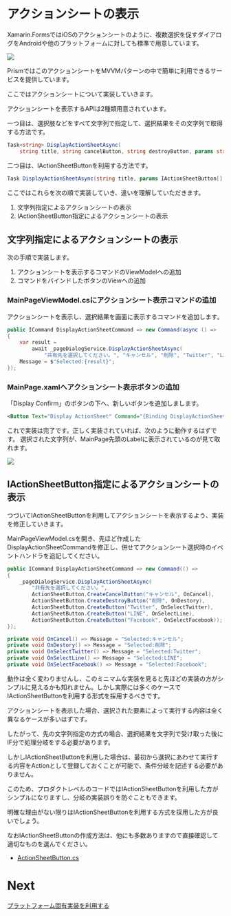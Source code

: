 # アクションシートの表示

Xamarin.FormsではiOSのアクションシートのように、複数選択を促すダイアログをAndroidや他のプラットフォームに対しても標準で用意しています。

![](assets/05-03-01.png)

PrismではこのアクションシートをMVVMパターンの中で簡単に利用できるサービスを提供しています。

ここではアクションシートについて実装していきます。

アクションシートを表示するAPIは2種類用意されています。

一つ目は、選択肢などをすべて文字列で指定して、選択結果をその文字列で取得する方法です。

```cs
Task<string> DisplayActionSheetAsync(
    string title, string cancelButton, string destroyButton, params string[] otherButtons);
```

二つ目は、IActionSheetButtonを利用する方法です。

```cs
Task DisplayActionSheetAsync(string title, params IActionSheetButton[] buttons);
```

ここではこれらを次の順で実装していき、違いを理解していただきます。

1. 文字列指定によるアクションシートの表示  
1. IActionSheetButton指定によるアクションシートの表示  

## 文字列指定によるアクションシートの表示  

次の手順で実装します。

1. アクションシートを表示するコマンドのViewModelへの追加  
2. コマンドをバインドしたボタンのViewへの追加

### MainPageViewModel.csにアクションシート表示コマンドの追加  

アクションシートを表示し、選択結果を画面に表示するコマンドを追加します。  

```cs
public ICommand DisplayActionSheetCommand => new Command(async () =>
{
    var result = 
        await _pageDialogService.DisplayActionSheetAsync(
            "共有先を選択してください。", "キャンセル", "削除", "Twitter", "LINE", "Facebook");
    Message = $"Selected:{result}";
});
```

### MainPage.xamlへアクションシート表示ボタンの追加  

「Display Confirm」のボタンの下へ、新しいボタンを追加しまします。  
```xml
<Button Text="Display ActionSheet" Command="{Binding DisplayActionSheetCommand}"/>
```

これで実装は完了です。正しく実装されていれば、次のように動作するはずです。
選択された文字列が、MainPage先頭のLabelに表示されているのが見て取れます。

![](assets/05-03-02.gif)


## IActionSheetButton指定によるアクションシートの表示  

つづいてIActionSheetButtonを利用してアクションシートを表示するよう、実装を修正していきます。

MainPageViewModel.csを開き、先ほど作成したDisplayActionSheetCommandを修正し、併せてアクションシート選択時のイベントハンドラを追記してください。

```cs
public ICommand DisplayActionSheetCommand => new Command(() =>
{
    _pageDialogService.DisplayActionSheetAsync(
        "共有先を選択してください。",
        ActionSheetButton.CreateCancelButton("キャンセル", OnCancel),
        ActionSheetButton.CreateDestroyButton("削除", OnDestory),
        ActionSheetButton.CreateButton("Twitter", OnSelectTwitter),
        ActionSheetButton.CreateButton("LINE", OnSelectLine),
        ActionSheetButton.CreateButton("Facebook", OnSelectFacebook));
});

private void OnCancel() => Message = "Selected:キャンセル";
private void OnDestory() => Message = "Selected:削除";
private void OnSelectTwitter() => Message = "Selected:Twitter";
private void OnSelectLine() => Message = "Selected:LINE";
private void OnSelectFacebook() => Message = "Selected:Facebook";

```

動作は全く変わりませんし、このミニマムな実装を見ると先ほどの実装の方がシンプルに見えるかも知れません。しかし実際には多くのケースでIActionSheetButtonを利用する形式を採用するべきです。

アクションシートを表示した場合、選択された要素によって実行する内容は全く異なるケースが多いはずです。

したがって、先の文字列指定の方式の場合、選択結果を文字列で受け取った後にIF分で処理分岐をする必要があります。

しかしIActionSheetButtonを利用した場合は、最初から選択にあわせて実行する内容をActionとして登録しておくことが可能で、条件分岐を記述する必要がありません。

このため、プロダクトレベルのコードではIActionSheetButtonを利用した方がシンプルになりますし、分岐の実装誤りを防ぐこともできます。

明確な理由がない限りはIActionSheetButtonを利用する方式を採用した方が良いでしょう。

なおIActionSheetButtonの作成方法は、他にも多数ありますので直接確認して適切なものを選んでください。

* [ActionSheetButton.cs](https://github.com/PrismLibrary/Prism/blob/master/Source/Xamarin/Prism.Forms/Services/PageDialogService/ActionSheetButton.cs)

# Next

[プラットフォーム固有実装を利用する](06-01-01-プラットフォーム固有実装を利用する.md)